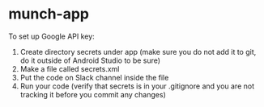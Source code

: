 # munch-app

To set up Google API key:

1. Create directory secrets under app (make sure you do not add it to git, do it outside of Android Studio to be sure)
2. Make a file called secrets.xml
3. Put the code on Slack channel inside the file
4. Run your code (verify that secrets is in your .gitignore and you are not tracking it before you commit any changes)
